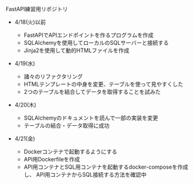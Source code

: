 FastAPI練習用リポジトリ

- 4/18(火)以前
  - FastAPIでAPIエンドポイントを作るプログラムを作成
  - SQLAlchemyを使用してローカルのSQLサーバーと接続する
  - Jinja2を使用して動的HTMLファイルを作成

- 4/19(水)
  - 諸々のリファクタリング
  - HTMLテンプレートの中身を変更、テーブルを使って見やすくした
  - 2つのテーブルを結合してデータを取得することを試みた

- 4/20(木)
  - SQLAlchemyのドキュメントを読んで一部の実装を変更
  - テーブルの結合・データ取得に成功

- 4/21(金)
  - Dockerコンテナで起動するようにする
  - API用Dockerfileを作成
  - API用コンテナとSQL用コンテナを起動するdocker-composeを作成し、
  API用コンテナからSQL接続する方法を確認中